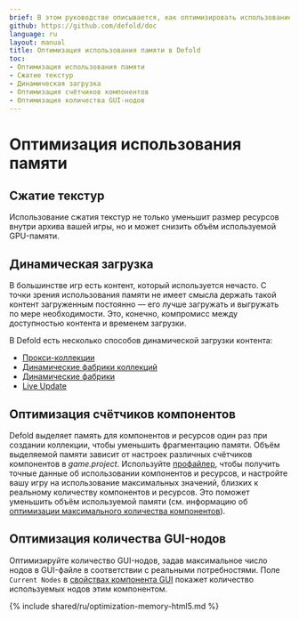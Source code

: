 ```yaml
---
brief: В этом руководстве описывается, как оптимизировать использование памяти в игре на Defold.
github: https://github.com/defold/doc
language: ru
layout: manual
title: Оптимизация использования памяти в Defold
toc:
- Оптимизация использования памяти
- Сжатие текстур
- Динамическая загрузка
- Оптимизация счётчиков компонентов
- Оптимизация количества GUI-нодов
---
```


# Оптимизация использования памяти

## Сжатие текстур
Использование сжатия текстур не только уменьшит размер ресурсов внутри архива вашей игры, но и может снизить объём используемой GPU-памяти.

## Динамическая загрузка
В большинстве игр есть контент, который используется нечасто. С точки зрения использования памяти не имеет смысла держать такой контент загруженным постоянно — его лучше загружать и выгружать по мере необходимости. Это, конечно, компромисс между доступностью контента и временем загрузки.

В Defold есть несколько способов динамической загрузки контента:

* [Прокси-коллекции](/ru/manuals/collection-proxy/)
* [Динамические фабрики коллекций](/ru/manuals/collection-factory/#dynamic-loading-of-factory-resources)
* [Динамические фабрики](/ru/manuals/factory/#dynamic-loading-of-factory-resources)
* [Live Update](/manuals/live-update/)

## Оптимизация счётчиков компонентов
Defold выделяет память для компонентов и ресурсов один раз при создании коллекции, чтобы уменьшить фрагментацию памяти. Объём выделяемой памяти зависит от настроек различных счётчиков компонентов в *game.project*. Используйте [профайлер](/ru/manuals/profiling/), чтобы получить точные данные об использовании компонентов и ресурсов, и настройте вашу игру на использование максимальных значений, близких к реальному количеству компонентов и ресурсов. Это поможет уменьшить объём используемой памяти (см. информацию об [оптимизации максимального количества компонентов](/ru/manuals/project-settings/#component-max-count-optimizations)).

## Оптимизация количества GUI-нодов
Оптимизируйте количество GUI-нодов, задав максимальное число нодов в GUI-файле в соответствии с реальными потребностями. Поле `Current Nodes` в [свойствах компонента GUI](https://defold.com/ru/manuals/gui/#gui-properties) покажет количество используемых нодов этим компонентом.

{% include shared/ru/optimization-memory-html5.md %}